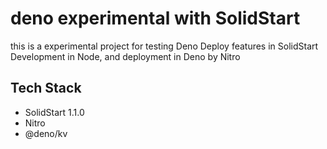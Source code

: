 # deno experimental with SolidStart

this is a experimental project for testing Deno Deploy features in SolidStart
Development in Node, and deployment in Deno by Nitro

## Tech Stack

- SolidStart 1.1.0
- Nitro
- @deno/kv

